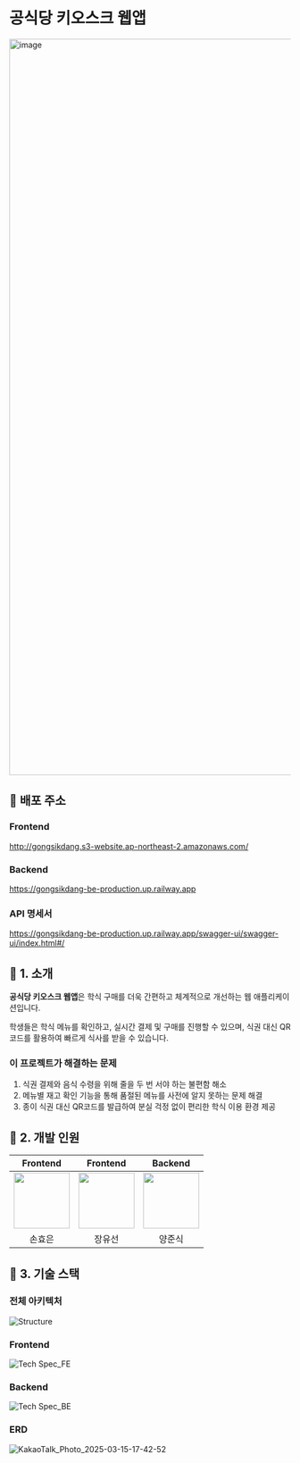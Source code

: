 # 공식당 키오스크 웹앱
<img width="1319" alt="image" src="https://github.com/user-attachments/assets/c23d5594-2720-4bfc-9d20-5e4b59e3d947" />

## 🚢 배포 주소
### Frontend
http://gongsikdang.s3-website.ap-northeast-2.amazonaws.com/

### Backend
https://gongsikdang-be-production.up.railway.app

### API 명세서
https://gongsikdang-be-production.up.railway.app/swagger-ui/swagger-ui/index.html#/

## 📄 1. 소개

**공식당 키오스크 웹앱**은 학식 구매를 더욱 간편하고 체계적으로 개선하는 웹 애플리케이션입니다.

학생들은 학식 메뉴를 확인하고, 실시간 결제 및 구매를 진행할 수 있으며, 식권 대신 QR코드를 활용하여 빠르게 식사를 받을 수 있습니다.

### 이 프로젝트가 해결하는 문제
1.	식권 결제와 음식 수령을 위해 줄을 두 번 서야 하는 불편함 해소
2.	메뉴별 재고 확인 기능을 통해 품절된 메뉴를 사전에 알지 못하는 문제 해결
3.	종이 식권 대신 QR코드를 발급하여 분실 걱정 없이 편리한 학식 이용 환경 제공

## 👥 2. 개발 인원
| Frontend | Frontend | Backend|
|:--------:|:-------:|:-------:|
|[<img src="https://github.com/hyoeun46.png" width="100px">](https://github.com/hyoeun46)|[<img src="https://github.com/usunn.png" width="100px">](https://github.com/usunn46)|[<img src="https://github.com/yangjunsik.png" width="100px">](https://github.com/yangjunsik)|
|손효은|장유선|양준식|

## 📌 3. 기술 스택

### 전체 아키텍처
![Structure](https://github.com/user-attachments/assets/6bb50884-c646-47ef-9bc5-28b5cdfc3676)


### Frontend
![Tech Spec_FE](https://github.com/user-attachments/assets/b79ee575-59f5-4d52-ae18-f4fc5ee9d51c)

### Backend
![Tech Spec_BE](https://github.com/user-attachments/assets/ce8b224b-6ae4-4385-b96f-f5c59d60c89b)

### ERD
![KakaoTalk_Photo_2025-03-15-17-42-52](https://github.com/user-attachments/assets/a6a1f698-f2e9-4243-aa07-ca6e8930b631)

